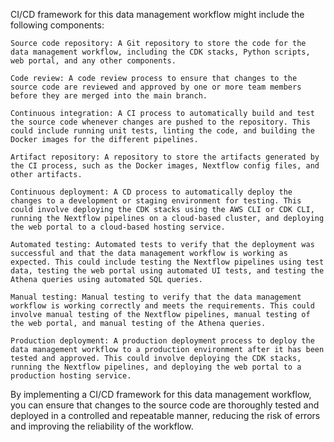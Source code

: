  CI/CD framework for this data management workflow might include the following components:

    Source code repository: A Git repository to store the code for the data management workflow, including the CDK stacks, Python scripts, web portal, and any other components.

    Code review: A code review process to ensure that changes to the source code are reviewed and approved by one or more team members before they are merged into the main branch.

    Continuous integration: A CI process to automatically build and test the source code whenever changes are pushed to the repository. This could include running unit tests, linting the code, and building the Docker images for the different pipelines.

    Artifact repository: A repository to store the artifacts generated by the CI process, such as the Docker images, Nextflow config files, and other artifacts.

    Continuous deployment: A CD process to automatically deploy the changes to a development or staging environment for testing. This could involve deploying the CDK stacks using the AWS CLI or CDK CLI, running the Nextflow pipelines on a cloud-based cluster, and deploying the web portal to a cloud-based hosting service.

    Automated testing: Automated tests to verify that the deployment was successful and that the data management workflow is working as expected. This could include testing the Nextflow pipelines using test data, testing the web portal using automated UI tests, and testing the Athena queries using automated SQL queries.

    Manual testing: Manual testing to verify that the data management workflow is working correctly and meets the requirements. This could involve manual testing of the Nextflow pipelines, manual testing of the web portal, and manual testing of the Athena queries.

    Production deployment: A production deployment process to deploy the data management workflow to a production environment after it has been tested and approved. This could involve deploying the CDK stacks, running the Nextflow pipelines, and deploying the web portal to a production hosting service.

By implementing a CI/CD framework for this data management workflow, you can ensure that changes to the source code are thoroughly tested and deployed in a controlled and repeatable manner, reducing the risk of errors and improving the reliability of the workflow.